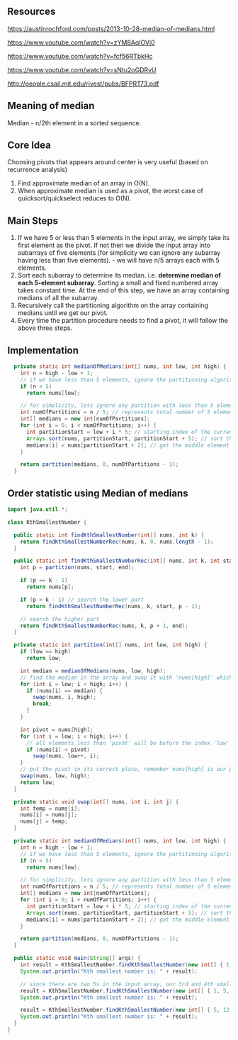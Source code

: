 
## Resources

https://austinrochford.com/posts/2013-10-28-median-of-medians.html

https://www.youtube.com/watch?v=zYM8AqIOVi0

https://www.youtube.com/watch?v=fcf56RTbkHc

https://www.youtube.com/watch?v=sNtu2oGDRvU

http://people.csail.mit.edu/rivest/pubs/BFPRT73.pdf

## Meaning of median

Median - n/2th element in a sorted sequence.

## Core Idea

Choosing pivots that appears around center is very useful (based on recurrence analysis)

1. Find approximate median of an array in O(N).
2. When approximate median is used as a pivot, the worst case of quicksort/quickselect reduces to O(N).

## Main Steps

1. If we have 5 or less than 5 elements in the input array, we simply take its first element as the pivot. If not then we divide the input array into subarrays of five elements (for simplicity we can ignore any subarray having less than five elements). - we will have n/5 arrays each with 5 elements.
2. Sort each subarray to determine its median. i.e. **determine median of each 5-element subarray**. Sorting a small and fixed numbered array takes constant time. At the end of this step, we have an array containing medians of all the subarray.
3. Recursively call the partitioning algorithm on the array containing medians until we get our pivot.
4. Every time the partition procedure needs to find a pivot, it will follow the above three steps.

## Implementation

```java
  private static int medianOfMedians(int[] nums, int low, int high) {
    int n = high - low + 1;
    // if we have less than 5 elements, ignore the partitioning algorithm
    if (n < 5)
      return nums[low];

    // for simplicity, lets ignore any partition with less than 5 elements
    int numOfPartitions = n / 5; // represents total number of 5 elements partitions
    int[] medians = new int[numOfPartitions];
    for (int i = 0; i < numOfPartitions; i++) {
      int partitionStart = low + i * 5; // starting index of the current partition
      Arrays.sort(nums, partitionStart, partitionStart + 5); // sort the 5 elements array
      medians[i] = nums[partitionStart + 2]; // get the middle element (or the median)
    }

    return partition(medians, 0, numOfPartitions - 1);
  }
```

## Order statistic using Median of medians

```java
import java.util.*;

class KthSmallestNumber {

  public static int findKthSmallestNumber(int[] nums, int k) {
    return findKthSmallestNumberRec(nums, k, 0, nums.length - 1);
  }

  public static int findKthSmallestNumberRec(int[] nums, int k, int start, int end) {
    int p = partition(nums, start, end);

    if (p == k - 1)
      return nums[p];

    if (p > k - 1) // search the lower part
      return findKthSmallestNumberRec(nums, k, start, p - 1);

    // search the higher part
    return findKthSmallestNumberRec(nums, k, p + 1, end);
  }

  private static int partition(int[] nums, int low, int high) {
    if (low == high)
      return low;

    int median = medianOfMedians(nums, low, high);
    // find the median in the array and swap it with 'nums[high]' which will become our pivot
    for (int i = low; i < high; i++) {
      if (nums[i] == median) {
        swap(nums, i, high);
        break;
      }
    }

    int pivot = nums[high];
    for (int i = low; i < high; i++) {
      // all elements less than 'pivot' will be before the index 'low'
      if (nums[i] < pivot)
        swap(nums, low++, i);
    }
    // put the pivot in its correct place, remember nums[high] is our pivot
    swap(nums, low, high);
    return low;
  }

  private static void swap(int[] nums, int i, int j) {
    int temp = nums[i];
    nums[i] = nums[j];
    nums[j] = temp;
  }

  private static int medianOfMedians(int[] nums, int low, int high) {
    int n = high - low + 1;
    // if we have less than 5 elements, ignore the partitioning algorithm
    if (n < 5)
      return nums[low];

    // for simplicity, lets ignore any partition with less than 5 elements
    int numOfPartitions = n / 5; // represents total number of 5 elements partitions
    int[] medians = new int[numOfPartitions];
    for (int i = 0; i < numOfPartitions; i++) {
      int partitionStart = low + i * 5; // starting index of the current partition
      Arrays.sort(nums, partitionStart, partitionStart + 5); // sort the 5 elements array
      medians[i] = nums[partitionStart + 2]; // get the middle element (or the median)
    }

    return partition(medians, 0, numOfPartitions - 1);
  }

  public static void main(String[] args) {
    int result = KthSmallestNumber.findKthSmallestNumber(new int[] { 1, 5, 12, 2, 11, 5 }, 3);
    System.out.println("Kth smallest number is: " + result);

    // since there are two 5s in the input array, our 3rd and 4th smallest numbers should be a '5'
    result = KthSmallestNumber.findKthSmallestNumber(new int[] { 1, 5, 12, 2, 11, 5 }, 4);
    System.out.println("Kth smallest number is: " + result);

    result = KthSmallestNumber.findKthSmallestNumber(new int[] { 5, 12, 11, -1, 12 }, 3);
    System.out.println("Kth smallest number is: " + result);
  }
}
```